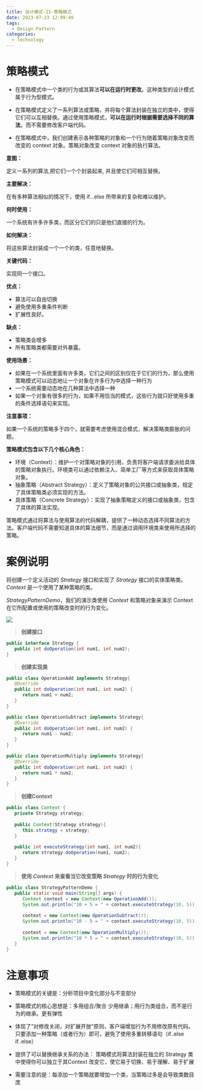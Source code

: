 ```yaml
---
title: 设计模式-21-策略模式
date: 2023-07-23 12:09:49
tags: 
  - Design Pattern
categories: 
  - Technology
---
```



# 策略模式

* 在策略模式中一个类的行为或其算法**可以在运行时更改**。这种类型的设计模式属于行为型模式。

* 在策略模式定义了一系列算法或策略，并将每个算法封装在独立的类中，使得它们可以互相替换。通过使用策略模式，**可以在运行时根据需要选择不同的算法**，而不需要修改客户端代码。

* 在策略模式中，我们创建表示各种策略的对象和一个行为随着策略对象改变而改变的 context 对象。策略对象改变 context 对象的执行算法。

**意图：**

定义一系列的算法,把它们一个个封装起来, 并且使它们可相互替换。

**主要解决：**

在有多种算法相似的情况下，使用 if...else 所带来的复杂和难以维护。

**何时使用：**

一个系统有许多许多类，而区分它们的只是他们直接的行为。

**如何解决：**

将这些算法封装成一个一个的类，任意地替换。

**关键代码：**

实现同一个接口。

**优点：** 

* 算法可以自由切换
* 避免使用多重条件判断
* 扩展性良好。

**缺点：**

* 策略类会增多
* 所有策略类都需要对外暴露。

**使用场景：** 

* 如果在一个系统里面有许多类，它们之间的区别仅在于它们的行为，那么使用策略模式可以动态地让一个对象在许多行为中选择一种行为
* 一个系统需要动态地在几种算法中选择一种
* 如果一个对象有很多的行为，如果不用恰当的模式，这些行为就只好使用多重的条件选择语句来实现。

**注意事项：**

如果一个系统的策略多于四个，就需要考虑使用混合模式，解决策略类膨胀的问题。

**策略模式包含以下几个核心角色：**

- 环境（Context）：维护一个对策略对象的引用，负责将客户端请求委派给具体的策略对象执行。环境类可以通过依赖注入、简单工厂等方式来获取具体策略对象。
- 抽象策略（Abstract Strategy）：定义了策略对象的公共接口或抽象类，规定了具体策略类必须实现的方法。
- 具体策略（Concrete Strategy）：实现了抽象策略定义的接口或抽象类，包含了具体的算法实现。

策略模式通过将算法与使用算法的代码解耦，提供了一种动态选择不同算法的方法。客户端代码不需要知道具体的算法细节，而是通过调用环境类来使用所选择的策略。

# 案例说明

将创建一个定义活动的 *Strategy* 接口和实现了 *Strategy* 接口的实体策略类。*Context* 是一个使用了某种策略的类。

*StrategyPatternDemo*，我们的演示类使用 *Context* 和策略对象来演示 Context 在它所配置或使用的策略改变时的行为变化。

![](https://cyan-images.oss-cn-shanghai.aliyuncs.com/images/04-design-pattern-2023-05-12-08.jpg)

> **创建接口**

```java
public interface Strategy {
   public int doOperation(int num1, int num2);
}
```

> **创建实现类**

```java
public class OperationAdd implements Strategy{
   @Override
   public int doOperation(int num1, int num2) {
      return num1 + num2;
   }
}

public class OperationSubtract implements Strategy{
   @Override
   public int doOperation(int num1, int num2) {
      return num1 - num2;
   }
}

public class OperationMultiply implements Strategy{
   @Override
   public int doOperation(int num1, int num2) {
      return num1 * num2;
   }
}
```

> **创建Context**

```java
public class Context {
   private Strategy strategy;
 
   public Context(Strategy strategy){
      this.strategy = strategy;
   }
 
   public int executeStrategy(int num1, int num2){
      return strategy.doOperation(num1, num2);
   }
}
```

> **使用 *Context* 来查看当它改变策略 *Strategy* 时的行为变化**

```java
public class StrategyPatternDemo {
   public static void main(String[] args) {
      Context context = new Context(new OperationAdd());    
      System.out.println("10 + 5 = " + context.executeStrategy(10, 5));
 
      context = new Context(new OperationSubtract());      
      System.out.println("10 - 5 = " + context.executeStrategy(10, 5));
 
      context = new Context(new OperationMultiply());    
      System.out.println("10 * 5 = " + context.executeStrategy(10, 5));
   }
}
```



# 注意事项

* 策略模式的关键是：分析项目中变化部分与不变部分

* 策略模式的核心思想是：多用组合/聚合 少用继承；用行为类组合，而不是行为的继承。更有弹性
* 体现了“对修改关闭，对扩展开放”原则，客户端增加行为不用修改原有代码，只要添加一种策略（或者行为）即可，避免了使用多重转移语句（if..else if..else）
* 提供了可以替换继承关系的办法： 策略模式将算法封装在独立的 Strategy 类中使得你可以独立于其Context 改变它，使它易于切换、易于理解、易于扩展
* 需要注意的是：每添加一个策略就要增加一个类，当策略过多是会导致类数目庞 

